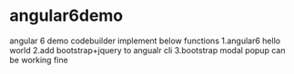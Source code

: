 # angular6demo
angular 6 demo
codebuilder implement below functions
1.angular6 hello world
2.add bootstrap+jquery to angualr cli
3.bootstrap modal popup can be working fine
